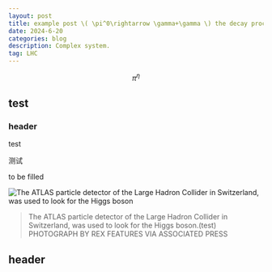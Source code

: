```yaml
---
layout: post
title: example post \( \pi^0\rightarrow \gamma+\gamma \) the decay process
date: 2024-6-20
categories: blog
description: Complex system.
tag: LHC
---
```

$$
\pi^{\eta}
$$

## test





### header

test

测试

to be filled

![The ATLAS particle detector of the Large Hadron Collider in Switzerland, was used to look for  the Higgs boson](https://blog.xiahuhome.com/Figs/LHC.jpg "Test")
<!-- <img src="https://blog.xiahuhome.com/Figs/LHC.jpg" alt="The ATLAS particle detector of the Large Hadron Collider in Switzerland, was used to look for  the Higgs boson" title="The ATLAS particle detector of the Large Hadron Collider in Switzerland, was used to look for  the Higgs boson"/>-->

> The ATLAS particle detector of the Large Hadron Collider in Switzerland, was used to look for  the Higgs boson.(test)<br>
PHOTOGRAPH BY REX FEATURES VIA ASSOCIATED PRESS

## header


